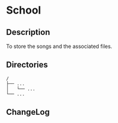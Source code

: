 # School

## Description

To store the songs and the associated files.


## Directories

```
/
├── ...
│   └── ...
└── ...
```


## ChangeLog

